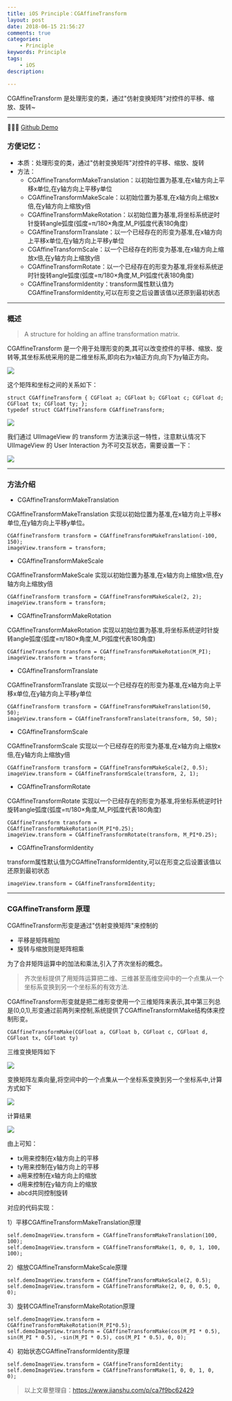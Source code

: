 ```yaml
---
title: iOS Principle：CGAffineTransform
layout: post
date: 2018-06-15 21:56:27
comments: true
categories:
	- Principle
keywords: Principle
tags:
	- iOS
description: 

---
```

CGAffineTransform 是处理形变的类，通过"仿射变换矩阵"对控件的平移、缩放、旋转~ 

<!-- more -->
------
👨🏻‍💻 [Github Demo](https://github.com/ReverseScale/iOSPrinciple_CGAffineTransform)

### 方便记忆：
* 本质：处理形变的类，通过"仿射变换矩阵"对控件的平移、缩放、旋转
* 方法：
    * CGAffineTransformMakeTranslation：以初始位置为基准,在x轴方向上平移x单位,在y轴方向上平移y单位
    * CGAffineTransformMakeScale：以初始位置为基准,在x轴方向上缩放x倍,在y轴方向上缩放y倍
    * CGAffineTransformMakeRotation：以初始位置为基准,将坐标系统逆时针旋转angle弧度(弧度=π/180×角度,M_PI弧度代表180角度)
    * CGAffineTransformTranslate：以一个已经存在的形变为基准,在x轴方向上平移x单位,在y轴方向上平移y单位
    * CGAffineTransformScale：以一个已经存在的形变为基准,在x轴方向上缩放x倍,在y轴方向上缩放y倍
    * CGAffineTransformRotate：以一个已经存在的形变为基准,将坐标系统逆时针旋转angle弧度(弧度=π/180×角度,M_PI弧度代表180角度)
    * CGAffineTransformIdentity：transform属性默认值为CGAffineTransformIdentity,可以在形变之后设置该值以还原到最初状态

---

### 概述
> A structure for holding an affine transformation matrix.

CGAffineTransform 是一个用于处理形变的类,其可以改变控件的平移、缩放、旋转等,其坐标系统采用的是二维坐标系,即向右为x轴正方向,向下为y轴正方向。

![](https://user-gold-cdn.xitu.io/2018/6/13/163f82cbdb1a02c1?w=700&h=174&f=jpeg&s=11326)

这个矩阵和坐标之间的关系如下：

```objc
struct CGAffineTransform { CGFloat a; CGFloat b; CGFloat c; CGFloat d; CGFloat tx; CGFloat ty; }; 
typedef struct CGAffineTransform CGAffineTransform;
```

![](https://user-gold-cdn.xitu.io/2018/6/13/163f82cbe1588110?w=151&h=203&f=png&s=21296)

我们通过 UIImageView 的 transform 方法演示这一特性，注意默认情况下 UIImageView 的 User Interaction 为不可交互状态，需要设置一下：

![](https://user-gold-cdn.xitu.io/2018/6/13/163f82cbe1bd68cf?w=239&h=39&f=png&s=11293)

---

### 方法介绍
* CGAffineTransformMakeTranslation

CGAffineTransformMakeTranslation 实现以初始位置为基准,在x轴方向上平移x单位,在y轴方向上平移y单位。

```objc
CGAffineTransform transform = CGAffineTransformMakeTranslation(-100, 150);
imageView.transform = transform;
```
* CGAffineTransformMakeScale

CGAffineTransformMakeScale 实现以初始位置为基准,在x轴方向上缩放x倍,在y轴方向上缩放y倍

```objc
CGAffineTransform transform = CGAffineTransformMakeScale(2, 2);
imageView.transform = transform;
```
* CGAffineTransformMakeRotation

CGAffineTransformMakeRotation 实现以初始位置为基准,将坐标系统逆时针旋转angle弧度(弧度=π/180×角度,M_PI弧度代表180角度)

```objc
CGAffineTransform transform = CGAffineTransformMakeRotation(M_PI);
imageView.transform = transform;
```
* CGAffineTransformTranslate

CGAffineTransformTranslate 实现以一个已经存在的形变为基准,在x轴方向上平移x单位,在y轴方向上平移y单位

```objc 
CGAffineTransform transform = CGAffineTransformMakeTranslation(50, 50);
imageView.transform = CGAffineTransformTranslate(transform, 50, 50);
``` 
* CGAffineTransformScale

CGAffineTransformScale 实现以一个已经存在的形变为基准,在x轴方向上缩放x倍,在y轴方向上缩放y倍

```objc
CGAffineTransform transform = CGAffineTransformMakeScale(2, 0.5);
imageView.transform = CGAffineTransformScale(transform, 2, 1);
``` 

* CGAffineTransformRotate

CGAffineTransformRotate 实现以一个已经存在的形变为基准,将坐标系统逆时针旋转angle弧度(弧度=π/180×角度,M_PI弧度代表180角度)

```objc
CGAffineTransform transform = CGAffineTransformMakeRotation(M_PI*0.25);
imageView.transform = CGAffineTransformRotate(transform, M_PI*0.25);
```

* CGAffineTransformIdentity

transform属性默认值为CGAffineTransformIdentity,可以在形变之后设置该值以还原到最初状态

```objc
imageView.transform = CGAffineTransformIdentity;
```

---

### CGAffineTransform 原理

CGAffineTransform形变是通过"仿射变换矩阵"来控制的

* 平移是矩阵相加
* 旋转与缩放则是矩阵相乘

为了合并矩阵运算中的加法和乘法,引入了齐次坐标的概念。

> 齐次坐标提供了用矩阵运算把二维、三维甚至高维空间中的一个点集从一个坐标系变换到另一个坐标系的有效方法.

CGAffineTransform形变就是把二维形变使用一个三维矩阵来表示,其中第三列总是(0,0,1),形变通过前两列来控制,系统提供了CGAffineTransformMake结构体来控制形变。

```objc
CGAffineTransformMake(CGFloat a, CGFloat b, CGFloat c, CGFloat d, CGFloat tx, CGFloat ty)
```

三维变换矩阵如下

![](https://user-gold-cdn.xitu.io/2018/6/13/163f82cbe0a87edf?w=163&h=160&f=png&s=3155)

变换矩阵左乘向量,将空间中的一个点集从一个坐标系变换到另一个坐标系中,计算方式如下

![](https://user-gold-cdn.xitu.io/2018/6/13/163f82cbe16d1f8b?w=536&h=160&f=png&s=5658)

计算结果

![](https://user-gold-cdn.xitu.io/2018/6/13/163f82cbe04cc0b3?w=225&h=97&f=png&s=3985)

由上可知：
* tx用来控制在x轴方向上的平移
* ty用来控制在y轴方向上的平移
* a用来控制在x轴方向上的缩放
* d用来控制在y轴方向上的缩放
* abcd共同控制旋转

对应的代码实现：

1）平移CGAffineTransformMakeTranslation原理
```objc
self.demoImageView.transform = CGAffineTransformMakeTranslation(100, 100);
self.demoImageView.transform = CGAffineTransformMake(1, 0, 0, 1, 100, 100);
```

2）缩放CGAffineTransformMakeScale原理
```objc
self.demoImageView.transform = CGAffineTransformMakeScale(2, 0.5);
self.demoImageView.transform = CGAffineTransformMake(2, 0, 0, 0.5, 0, 0);
```

3）旋转CGAffineTransformMakeRotation原理
```objc
self.demoImageView.transform = CGAffineTransformMakeRotation(M_PI*0.5);
self.demoImageView.transform = CGAffineTransformMake(cos(M_PI * 0.5), sin(M_PI * 0.5), -sin(M_PI * 0.5), cos(M_PI * 0.5), 0, 0);
```

4）初始状态CGAffineTransformIdentity原理
```objc
self.demoImageView.transform = CGAffineTransformIdentity;
self.demoImageView.transform = CGAffineTransformMake(1, 0, 0, 1, 0, 0);
```

> 以上文章整理自：https://www.jianshu.com/p/ca7f9bc62429